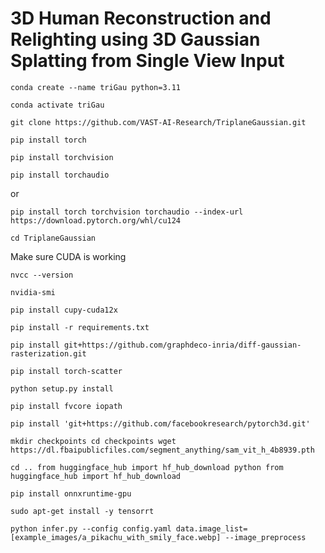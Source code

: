 # 3D Human Reconstruction and Relighting using 3D Gaussian Splatting from Single View Input
``
conda create --name triGau python=3.11
``

``
conda activate triGau
``

``
git clone https://github.com/VAST-AI-Research/TriplaneGaussian.git
``

``
pip install torch
``

``
pip install torchvision
``

``
pip install torchaudio
``

or 

``
pip install torch torchvision torchaudio --index-url https://download.pytorch.org/whl/cu124
``

``
cd TriplaneGaussian
``

Make sure CUDA is working

``
nvcc --version
``

``
nvidia-smi
``

``
pip install cupy-cuda12x
``

``
pip install -r requirements.txt
``

``
pip install git+https://github.com/graphdeco-inria/diff-gaussian-rasterization.git
``

``
pip install torch-scatter
``

``
python setup.py install
``

``
pip install fvcore iopath
``

``
pip install 'git+https://github.com/facebookresearch/pytorch3d.git'
``

``
mkdir checkpoints
cd checkpoints
wget https://dl.fbaipublicfiles.com/segment_anything/sam_vit_h_4b8939.pth
``

``
cd ..
from huggingface_hub import hf_hub_download
python from huggingface_hub import hf_hub_download
``

``
pip install onnxruntime-gpu
``

``
sudo apt-get install -y tensorrt
``

``
python infer.py --config config.yaml data.image_list=[example_images/a_pikachu_with_smily_face.webp] --image_preprocess
``



